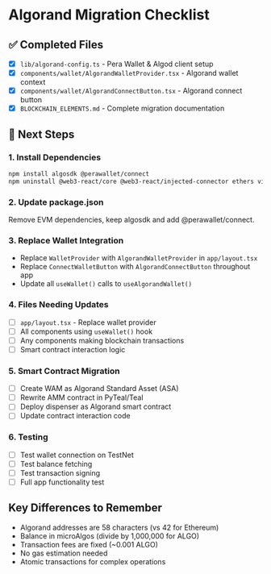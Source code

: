 # Algorand Migration Checklist

## ✅ Completed Files
- [x] `lib/algorand-config.ts` - Pera Wallet & Algod client setup
- [x] `components/wallet/AlgorandWalletProvider.tsx` - Algorand wallet context
- [x] `components/wallet/AlgorandConnectButton.tsx` - Algorand connect button
- [x] `BLOCKCHAIN_ELEMENTS.md` - Complete migration documentation

## 🔄 Next Steps

### 1. Install Dependencies
```bash
npm install algosdk @perawallet/connect
npm uninstall @web3-react/core @web3-react/injected-connector ethers viem wagmi
```

### 2. Update package.json
Remove EVM dependencies, keep algosdk and add @perawallet/connect.

### 3. Replace Wallet Integration
- Replace `WalletProvider` with `AlgorandWalletProvider` in `app/layout.tsx`
- Replace `ConnectWalletButton` with `AlgorandConnectButton` throughout app
- Update all `useWallet()` calls to `useAlgorandWallet()`

### 4. Files Needing Updates
- [ ] `app/layout.tsx` - Replace wallet provider
- [ ] All components using `useWallet()` hook
- [ ] Any components making blockchain transactions
- [ ] Smart contract interaction logic

### 5. Smart Contract Migration
- [ ] Create WAM as Algorand Standard Asset (ASA)
- [ ] Rewrite AMM contract in PyTeal/Teal
- [ ] Deploy dispenser as Algorand smart contract
- [ ] Update contract interaction code

### 6. Testing
- [ ] Test wallet connection on TestNet
- [ ] Test balance fetching
- [ ] Test transaction signing
- [ ] Full app functionality test

## Key Differences to Remember
- Algorand addresses are 58 characters (vs 42 for Ethereum)
- Balance in microAlgos (divide by 1,000,000 for ALGO)
- Transaction fees are fixed (~0.001 ALGO)
- No gas estimation needed
- Atomic transactions for complex operations